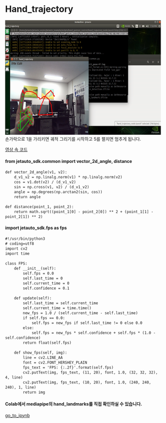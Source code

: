 # Hand_trajectory
<img src="Screenshot from 2023-06-19 20-08-21.png"  width="700" height="370">
손가락으로 1을 가리키면 궤적 그리기를 시작하고 5를 펼치면 멈추게 됩니다.


[영상 속 코드](ros_hand_trajectory.py)






#### from jetauto_sdk.common import vector_2d_angle, distance 
```
def vector_2d_angle(v1, v2):
    d_v1_v2 = np.linalg.norm(v1) * np.linalg.norm(v2)
    cos = v1.dot(v2) / (d_v1_v2)
    sin = np.cross(v1, v2) / (d_v1_v2)
    angle = np.degrees(np.arctan2(sin, cos))
    return angle

def distance(point_1, point_2):
    return math.sqrt((point_1[0] - point_2[0]) ** 2 + (point_1[1] - point_2[1]) ** 2)
```

#### import jetauto_sdk.fps as fps
```
#!/usr/bin/python3
# coding=utf8
import cv2
import time

class FPS:
    def __init__(self):
        self.fps = 0.0
        self.last_time = 0
        self.current_time = 0
        self.confidence = 0.1

    def update(self):
        self.last_time = self.current_time
        self.current_time = time.time()
        new_fps = 1.0 / (self.current_time - self.last_time)
        if self.fps == 0.0:
            self.fps = new_fps if self.last_time != 0 else 0.0
        else:
            self.fps = new_fps * self.confidence + self.fps * (1.0 - self.confidence)
        return float(self.fps)

    def show_fps(self, img):
        line = cv2.LINE_AA
        font = cv2.FONT_HERSHEY_PLAIN
        fps_text = 'FPS: {:.2f}'.format(self.fps)
        cv2.putText(img, fps_text, (11, 20), font, 1.0, (32, 32, 32), 4, line)
        cv2.putText(img, fps_text, (10, 20), font, 1.0, (240, 240, 240), 1, line)
        return img
```



#### Colab에서 mediapipe의 hand_landmarks를 직접 확인하실 수 있습니다. 
[go_to_ipynb](Hand_Detection.ipynb)
